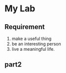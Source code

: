 # My Lab
## Requirement
1. make a useful thing
2. be an interesting person
3. live a meaningful life.
## part2


